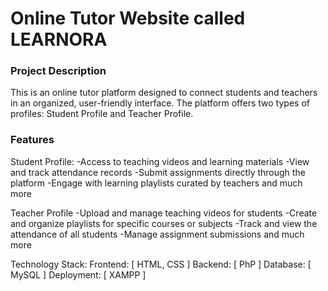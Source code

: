 # Online Tutor Website called LEARNORA #


### Project Description ###
This is an online tutor platform designed to connect students and teachers in an organized, user-friendly interface. The platform offers two types of profiles: Student Profile and Teacher Profile.

### Features ###

Student Profile:
-Access to teaching videos and learning materials
-View and track attendance records
-Submit assignments directly through the platform
-Engage with learning playlists curated by teachers and much more

Teacher Profile
-Upload and manage teaching videos for students
-Create and organize playlists for specific courses or subjects
-Track and view the attendance of all students
-Manage assignment submissions and much more

Technology Stack:
Frontend: [ HTML, CSS ]
Backend: [ PhP ]
Database: [ MySQL ]
Deployment: [ XAMPP ]
